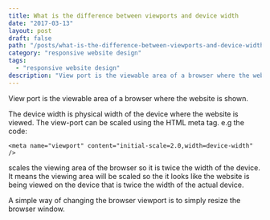```yaml
---
title: What is the difference between viewports and device width
date: "2017-03-13"
layout: post
draft: false
path: "/posts/what-is-the-difference-between-viewports-and-device-width"
category: "responsive website design"
tags:
  - "responsive website design"
description: "View port is the viewable area of a browser where the website is shown."
---
```


View port is the viewable area of a browser where the website is shown.

The device width is physical width of the device where the website is viewed. The view-port can be scaled using the HTML meta tag. e.g the code:

```
<meta name="viewport" content="initial-scale=2.0,width=device-width" />
```

scales the viewing area of the browser so it is twice the width of the device. It means the viewing area will be scaled so the it looks like the website is being viewed on the device that is twice the width of the actual device.

A simple way of changing the browser viewport is to simply resize the browser window.
